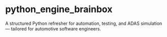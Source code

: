 # python_engine_brainbox
A structured Python refresher for automation, testing, and ADAS simulation — tailored for automotive software engineers.
